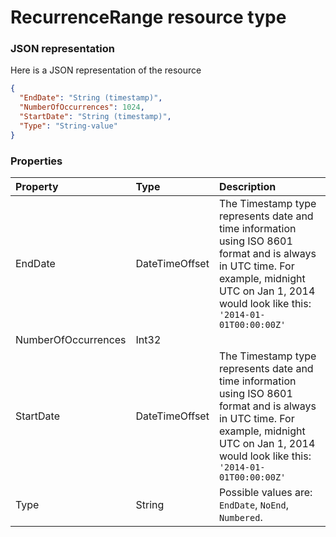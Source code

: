 # RecurrenceRange resource type



### JSON representation

Here is a JSON representation of the resource

<!-- {
  "blockType": "resource",
  "optionalProperties": [

  ],
  "@odata.type": "microsoft.graph.recurrencerange"
}-->

```json
{
  "EndDate": "String (timestamp)",
  "NumberOfOccurrences": 1024,
  "StartDate": "String (timestamp)",
  "Type": "String-value"
}

```
### Properties
| Property	   | Type	|Description|
|:---------------|:--------|:----------|
|EndDate|DateTimeOffset|The Timestamp type represents date and time information using ISO 8601 format and is always in UTC time. For example, midnight UTC on Jan 1, 2014 would look like this: `'2014-01-01T00:00:00Z'`|
|NumberOfOccurrences|Int32||
|StartDate|DateTimeOffset|The Timestamp type represents date and time information using ISO 8601 format and is always in UTC time. For example, midnight UTC on Jan 1, 2014 would look like this: `'2014-01-01T00:00:00Z'`|
|Type|String| Possible values are: `EndDate`, `NoEnd`, `Numbered`.|

<!-- uuid: 8f9a5c92-6ca6-45a1-80d9-82e5d49797f2
2015-10-19 08:55:37 UTC -->
<!-- {
  "type": "#page.annotation",
  "description": "RecurrenceRange resource",
  "keywords": "",
  "section": "documentation",
  "tocPath": ""
}-->